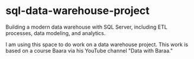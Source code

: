 # sql-data-warehouse-project
Building a modern data warehouse with SQL Server, including ETL processes, data modeling, and analytics. 

I am using this space to do work on a data warehouse project.  This work is based on a course Baara via his YouTube channel "Data with Baraa." 
